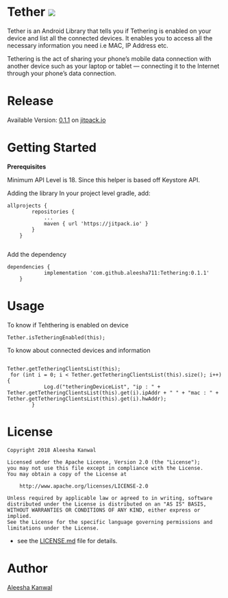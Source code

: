 # Tether [![](https://jitpack.io/v/aleesha711/Tethering.svg)](https://jitpack.io/#aleesha711/Tethering)
Tether is an Android Library that tells you if Tethering is enabled on your device and list all the connected devices. It enables you to access all the necessary information you need i.e MAC, IP Address etc.

Tethering is the act of sharing your phone’s mobile data connection with another device such as your laptop or tablet — connecting it to the Internet through your phone’s data connection.

# Release
Available Version: [0.1.1](https://jitpack.io/#aleesha711/Tethering) on [jitpack.io](https://jitpack.io/#aleesha711/Tethering)

# Getting Started
**Prerequisites**

Minimum API Level is 18. Since this helper is based off Keystore API.

Adding the library
In your project level gradle, add:

```
allprojects {
		repositories {
			...
			maven { url 'https://jitpack.io' }
		}
	}
  
```

Add the dependency
```
dependencies {
	        implementation 'com.github.aleesha711:Tethering:0.1.1'
	}

```

# Usage

To know if Tehthering is enabled on device

```
Tether.isTetheringEnabled(this);

```
To know about connected devices and information

```

Tether.getTetheringClientsList(this);
 for (int i = 0; i < Tether.getTetheringClientsList(this).size(); i++) {
            Log.d("tetheringDeviceList", "ip : " + Tether.getTetheringClientsList(this).get(i).ipAddr + " " + "mac : " + Tether.getTetheringClientsList(this).get(i).hwAddr);
        }

```
# License

```
Copyright 2018 Aleesha Kanwal

Licensed under the Apache License, Version 2.0 (the "License");
you may not use this file except in compliance with the License.
You may obtain a copy of the License at

    http://www.apache.org/licenses/LICENSE-2.0
   
Unless required by applicable law or agreed to in writing, software
distributed under the License is distributed on an "AS IS" BASIS,
WITHOUT WARRANTIES OR CONDITIONS OF ANY KIND, either express or implied.
See the License for the specific language governing permissions and
limitations under the License.

```
  - see the [LICENSE.md](https://github.com/aleesha711/Tethering/blob/master/LICENSE)
file for details.

# Author
[Aleesha Kanwal](https://www.linkedin.com/in/aleesha-kanwal-43b87671/)
